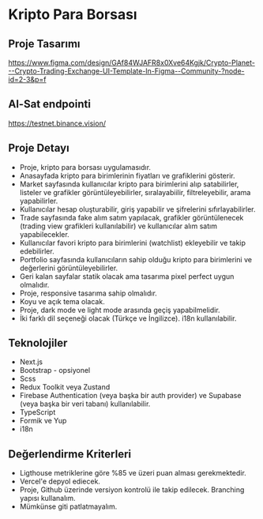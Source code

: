 # Kripto Para Borsası

## Proje Tasarımı

https://www.figma.com/design/GAf84WJAFR8x0Xve64Kgjk/Crypto-Planet---Crypto-Trading-Exchange-UI-Template-In-Figma--Community-?node-id=2-3&p=f

## Al-Sat endpointi

https://testnet.binance.vision/

## Proje Detayı

- Proje, kripto para borsası uygulamasıdır.
- Anasayfada kripto para birimlerinin fiyatları ve grafiklerini gösterir.
- Market sayfasında kullanıcılar kripto para birimlerini alıp satabilirler, listeler ve grafikler görüntüleyebilirler, sıralayabiilir, filtreleyebilir, arama yapabilirler.
- Kullanıcılar hesap oluşturabilir, giriş yapabilir ve şifrelerini sıfırlayabilirler.
- Trade sayfasında fake alım satım yapılacak, grafikler görüntülenecek (trading view grafikleri kullanılabilir) ve kullanıcılar alım satım yapabilecekler.
- Kullanıcılar favori kripto para birimlerini (watchlist) ekleyebilir ve takip edebilirler.
- Portfolio sayfasında kullanıcıların sahip olduğu kripto para birimlerini ve değerlerini görüntüleyebilirler.
- Geri kalan sayfalar statik olacak ama tasarıma pixel perfect uygun olmalıdır.
- Proje, responsive tasarıma sahip olmalıdır.
- Koyu ve açık tema olacak.
- Proje, dark mode ve light mode arasında geçiş yapabilmelidir.
- İki farklı dil seçeneği olacak (Türkçe ve İngilizce). i18n kullanılabilir.

## Teknolojiler

- Next.js
- Bootstrap - opsiyonel
- Scss
- Redux Toolkit veya Zustand
- Firebase Authentication (veya başka bir auth provider) ve Supabase (veya başka bir veri tabanı) kullanılabilir.
- TypeScript
- Formik ve Yup
- i18n

## Değerlendirme Kriterleri

- Ligthouse metriklerine göre %85 ve üzeri puan alması gerekmektedir.
- Vercel'e depyol ediecek.
- Proje, Github üzerinde versiyon kontrolü ile takip edilecek. Branching yapısı kullanalım.
- Mümkünse giti patlatmayalım.
